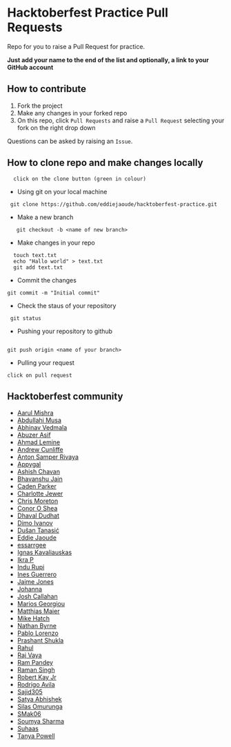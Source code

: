 # Hacktoberfest Practice Pull Requests

Repo for you to raise a Pull Request for practice.

**Just add your name to the end of the list and optionally, a link to your GitHub account**

## How to contribute

1. Fork the project
2. Make any changes in your forked repo
3. On this repo, click `Pull Requests` and raise a `Pull Request` selecting your fork on the right drop down

Questions can be asked by raising an `Issue`.

## How to clone repo and make changes locally

```
  click on the clone button (green in colour)

```

  - Using git on your local machine

```
 git clone https://github.com/eddiejaoude/hacktoberfest-practice.git

 ```

- Make a new branch
```
   git checkout -b <name of new branch>

```


- Make changes in your repo
```
  touch text.txt
  echo "Hallo world" > text.txt
  git add text.txt

 ```
 - Commit the changes

 ```
 git commit -m "Initial commit"

 ```

 - Check the staus of your repository
 ```
  git status

 ```

 - Pushing your repository to github

 ```

 git push origin <name of your branch>

 ```


 - Pulling your request

 ```
 click on pull request

 ```


## Hacktoberfest community
- [Aarul Mishra](https://github.com/Aarul14)
- [Abdullahi Musa](https://github.com/Abdullahi001)
- [Abhinav Vedmala](https://github.com/mrswagbhinav/)
- [Abuzer Asif](https://github.com/abuzerasif)
- [Ahmad Lemine](https://github.com/ahmadlemine/)
- [Andrew Cunliffe](https://github.com/andrew-cunliffe)
- [Anton Samper Rivaya](https://github.com/antonsamper/)
- [Appygal](https://github.com/appygal)
- [Ashish Chavan](https://github.com/AshishChavan98)
- [Bhavanshu Jain](https://github.com/bhavanshu-1112)
- [Caden Parker](https://github.com/Ne0nWinds)
- [Charlotte Jewer](https://github.com/Charlotte990)
- [Chris Moreton](https://github.com/chris-moreton/)
- [Conor O Shea](https://github.com/conoroshea1996)
- [Dhaval Dudhat](https://github.com/dudhatdhavalm)
- [Dimo Ivanov](https://github.com/divanoff)
- [Dušan Tanasić](https://github.com/Duk4/)
- [Eddie Jaoude](https://github.com/eddiejaoude)
- [essarrgee](https://github.com/essarrgee)
- [Ignas Kavaliauskas](https://github.com/ignaskavaliauskas)
- [Ikra P](https://github.com/ikraP)
- [Indu Rupi](https://github.com/indurupi)
- [Ines Guerrero](https://github.com/inesgs12)
- [Jaime Jones](https://github.com/jaime-lynn)
- [Johanna](https://github.com/Johanna-hub)
- [Josh Callahan](https://github.com/joshcallahan)
- [Marios Georgiou](https://github.com/MariosGeorgiou)
- [Matthias Maier](https://github.com/NukeTheFridge)
- [Mike Hatch](https://github.com/mikeshatch)
- [Nathan Byrne](https://github.com/naefun/)
- [Pablo Lorenzo](https://github.com/Ll2NZ/)
- [Prashant Shukla](https://github.com/prashantlv)
- [Rahul](https://github.com/kohli6010)
- [Raj Vaya](https://github.com/rajvaya)
- [Ram Pandey](https://github.com/ram2510)
- [Raman Singh](https://github.com/ramansingh189)
- [Robert Kay Jr](https://github.com/RobertKayJr/)
- [Rodrigo Avila](https://github.com/rodrigo398)
- [Sajid305](https://github.com/Sajid305)
- [Satya Abhishek](https://github.com/kashek85)
- [Silas Omurunga](https://github.com/Simbadeveloper)
- [SMak06](https://github.com/SMak06)
- [Soumya Sharma](https://github.com/soumyaa1804)
- [Suhaas](https://github.com/suhaaskataria)
- [Tanya Powell](https://github.com/tanyapowell)

